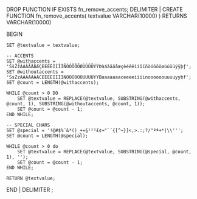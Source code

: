DROP FUNCTION IF EXISTS fn_remove_accents;
DELIMITER |
CREATE FUNCTION fn_remove_accents( textvalue VARCHAR(10000) ) RETURNS VARCHAR(10000)

BEGIN

    SET @textvalue = textvalue;

    -- ACCENTS
    SET @withaccents = 'ŠšŽžÀÁÂÃÄÅÆÇÈÉÊËÌÍÎÏÑÒÓÔÕÖØÙÚÛÜÝŸÞàáâãäåæçèéêëìíîïñòóôõöøùúûüýÿþƒ';
    SET @withoutaccents = 'SsZzAAAAAAACEEEEIIIINOOOOOOUUUUYYBaaaaaaaceeeeiiiinoooooouuuuyybf';
    SET @count = LENGTH(@withaccents);

    WHILE @count > 0 DO
        SET @textvalue = REPLACE(@textvalue, SUBSTRING(@withaccents, @count, 1), SUBSTRING(@withoutaccents, @count, 1));
        SET @count = @count - 1;
    END WHILE;

    -- SPECIAL CHARS
    SET @special = '!@#$%¨&*()_+=§¹²³£¢¬"`´{[^~}]<,>.:;?/°ºª+*|\\''';
    SET @count = LENGTH(@special);
    
    WHILE @count > 0 do
        SET @textvalue = REPLACE(@textvalue, SUBSTRING(@special, @count, 1), '');
        SET @count = @count - 1;
    END WHILE;

    RETURN @textvalue;

END
|
DELIMITER ;
